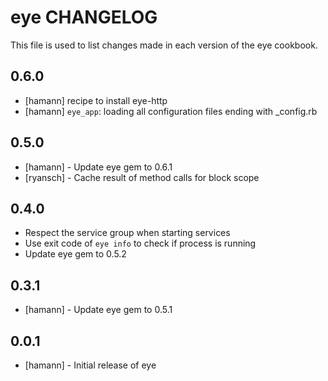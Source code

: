 eye CHANGELOG
=============

This file is used to list changes made in each version of the eye cookbook.

0.6.0
-----
- [hamann] recipe to install eye-http
- [hamann] `eye_app`: loading all configuration files ending with _config.rb

0.5.0
-----
- [hamann] - Update eye gem to 0.6.1
- [ryansch] - Cache result of method calls for block scope

0.4.0
-----
- Respect the service group when starting services
- Use exit code of `eye info` to check if process is running
- Update eye gem to 0.5.2

0.3.1
-----
- [hamann] - Update eye gem to 0.5.1

0.0.1
-----
- [hamann] - Initial release of eye
